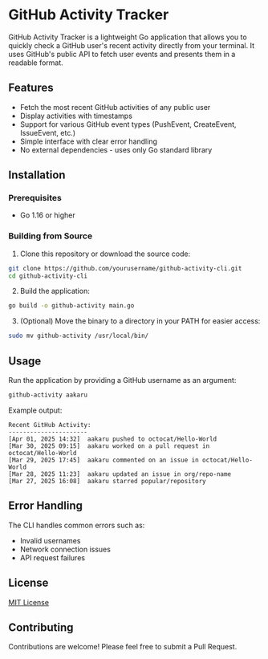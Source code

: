 # GitHub Activity Tracker

GitHub Activity Tracker is a lightweight Go application that allows you to quickly check a GitHub user's recent activity directly from your terminal. It uses GitHub's public API to fetch user events and presents them in a readable format.

## Features

- Fetch the most recent GitHub activities of any public user
- Display activities with timestamps
- Support for various GitHub event types (PushEvent, CreateEvent, IssueEvent, etc.)
- Simple interface with clear error handling
- No external dependencies - uses only Go standard library

## Installation

### Prerequisites

- Go 1.16 or higher

### Building from Source

1. Clone this repository or download the source code:

```bash
git clone https://github.com/yourusername/github-activity-cli.git
cd github-activity-cli
```

2. Build the application:

```bash
go build -o github-activity main.go
```

3. (Optional) Move the binary to a directory in your PATH for easier access:

```bash
sudo mv github-activity /usr/local/bin/
```

## Usage

Run the application by providing a GitHub username as an argument:

```bash
github-activity aakaru
```

Example output:

```
Recent GitHub Activity:
----------------------
[Apr 01, 2025 14:32]  aakaru pushed to octocat/Hello-World
[Mar 30, 2025 09:15]  aakaru worked on a pull request in octocat/Hello-World
[Mar 29, 2025 17:45]  aakaru commented on an issue in octocat/Hello-World
[Mar 28, 2025 11:23]  aakaru updated an issue in org/repo-name
[Mar 27, 2025 16:08]  aakaru starred popular/repository
```

## Error Handling

The CLI handles common errors such as:
- Invalid usernames
- Network connection issues
- API request failures

## License

[MIT License](LICENSE)

## Contributing

Contributions are welcome! Please feel free to submit a Pull Request.
